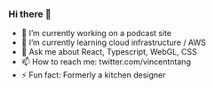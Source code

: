 ### Hi there 👋

- 🔭 I’m currently working on a podcast site
- 🌱 I’m currently learning cloud infrastructure / AWS
- 💬 Ask me about React, Typescript, WebGL, CSS
- 📫 How to reach me: twitter.com/vincentntang
- ⚡ Fun fact: Formerly a kitchen designer

